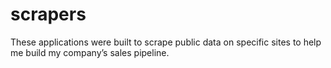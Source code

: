 # scrapers
These applications were built to scrape public data on specific sites to help me build my company’s sales pipeline. 
